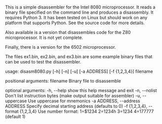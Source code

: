 This is a simple disassembler for the Intel 8080 microprocessor. It
reads a binary file specified on the command line and produces a
disassembly. It requires Python 3. It has been tested on Linux but
should work on any platform that supports Python. See the source code
for more details.

Also available is a version that disassembles code for the Z80
microprocessor. It is not yet complete.

Finally, there is a version for the 6502 microprocessor.

The files ex1.bin, ex2.bin, and ex3.bin are some example binary files
that can be used to test the disassembler.

usage: disasm8080.py [-h] [-n] [-u] [-a ADDRESS] [-f {1,2,3,4}] filename

positional arguments:
  filename              Binary file to disassemble

optional arguments:
  -h, --help            show this help message and exit
  -n, --nolist          Don't list instruction bytes (make output suitable for
                        assembler)
  -u, --uppercase       Use uppercase for mnemonics
  -a ADDRESS, --address ADDRESS
                        Specify decimal starting address (defaults to 0)
  -f {1,2,3,4}, --format {1,2,3,4}
                        Use number format: 1=$1234 2=1234h 3=1234 4=177777
                        (default 1)
